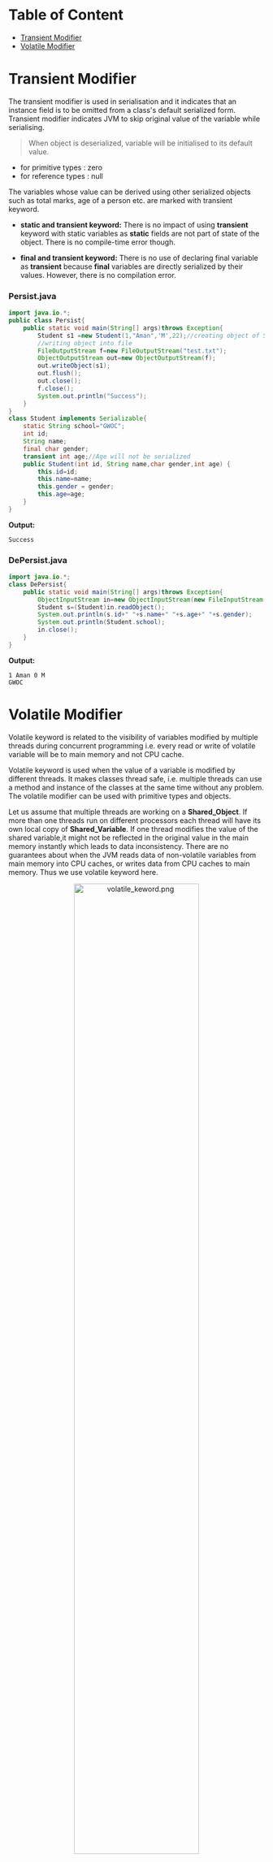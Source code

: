# Table of Content
* [Transient Modifier](#transient-modifier)
* [Volatile Modifier](#volatile-modifier)

# Transient Modifier

The transient modifier is used in serialisation and it indicates that an instance field is to be omitted from a class's default serialized form. Transient modifier indicates JVM to skip original value of the variable while serialising. 

> When object is deserialized, variable will be initialised to its default value.
* for primitive types : zero
* for reference types : null

The variables whose value can be derived using other serialized objects such as total marks, age of a person etc. are marked with transient keyword.

* **static and transient keyword:** There is no impact of using **transient** keyword with static variables as **static** fields are not part of state of the object. There is no compile-time error though.

* **final and transient keyword:** There is no use of declaring final variable as **transient** because **final** variables are directly serialized by their values. However, there is no compilation error.

### Persist.java

```java
import java.io.*;
public class Persist{
    public static void main(String[] args)throws Exception{
        Student s1 =new Student(1,"Aman",'M',22);//creating object of Student class
        //writing object into file
        FileOutputStream f=new FileOutputStream("test.txt");
        ObjectOutputStream out=new ObjectOutputStream(f);
        out.writeObject(s1);
        out.flush();
        out.close();
        f.close();
        System.out.println("Success");
    }
}
class Student implements Serializable{
    static String school="GWOC";
    int id;
    String name;
    final char gender;
    transient int age;//Age will not be serialized
    public Student(int id, String name,char gender,int age) {
        this.id=id;
        this.name=name;
        this.gender = gender;
        this.age=age;
    }
}

```
**Output:**

```
Success
```

### DePersist.java
```java
import java.io.*;
class DePersist{
    public static void main(String[] args)throws Exception{
        ObjectInputStream in=new ObjectInputStream(new FileInputStream("test.txt"));
        Student s=(Student)in.readObject();
        System.out.println(s.id+" "+s.name+" "+s.age+" "+s.gender);
        System.out.println(Student.school);
        in.close();
    }
}

```

**Output:**

```
1 Aman 0 M
GWOC
```

# Volatile Modifier

Volatile keyword is related to the visibility of variables modified by multiple threads during concurrent programming i.e. every read or write of volatile variable will be to main memory and not CPU cache.

Volatile keyword is used when the value of a variable is modified by different threads. It makes classes thread safe, i.e. multiple threads can use a method and instance of the classes at the same time without any problem. The volatile modifier can be used with primitive types and objects.

Let us assume that multiple threads are working on a **Shared_Object**. If more than one threads run on different processors each thread will have its own local copy of **Shared_Variable**. If one thread modifies the value of the shared variable,it might not be reflected in the original value in the main memory instantly which leads to data inconsistency. There are no guarantees about when the JVM reads data of non-volatile variables from main memory into CPU caches, or writes data from CPU caches to main memory. Thus we use volatile keyword here.

<p align="center"> <img src="https://i.imgur.com/ZWukil2.png" alt="volatile_keword.png" align="centre" width=70% /></p>

```java
// Thread termination with a volatile field
public class StopThread {
    private static volatile boolean stopRequested;
    public static void main(String[] args) throws InterruptedException {
        //creating a thread
        Thread backgroundThread = new Thread(() -> {
            int i = 0;
            while (!stopRequested) {
                try {
                    Thread.sleep(60);
                } catch (InterruptedException e) {
                    e.printStackTrace();
                }
                System.out.println(++i);
            }
        });
        backgroundThread.start();
        Thread.sleep(300);
        stopRequested = true;
    }
}

```


**Output:**
```
1
2
3
4
5
```
### References:

* [www.geeksforgeeks.org](https://www.geeksforgeeks.org/transient-keyword-java/)

* [www.javatpoint.com](https://www.javatpoint.com/volatile-keyword-in-java#:~:text=Volatile%20keyword%20is%20used%20to,same%20time%20without%20any%20problem.)

* Effective Java (by Addison Wesley)